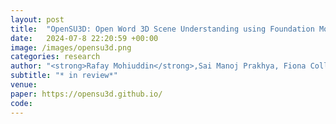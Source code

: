 ```yaml
---
layout: post
title:  "OpenSU3D: Open Word 3D Scene Understanding using Foundation Models"
date:   2024-07-8 22:20:59 +00:00
image: /images/opensu3d.png
categories: research
author: "<strong>Rafay Mohiuddin</strong>,Sai Manoj Prakhya, Fiona Collins, Ziyuan Liu, Andre Borrmann"
subtitle: "* in review*"
venue: 
paper: https://opensu3d.github.io/
code:
---
```


